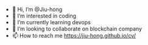 - 👋 Hi, I’m @Jiu-hong
- 👀 I’m interested in coding
- 🌱 I’m currently learning devops
- 💞️ I’m looking to collaborate on blockchain company
- 📫 How to reach me https://jiu-hong.github.io/cv/

<!---
Jiu-hong/Jiu-hong is a ✨ special ✨ repository because its `README.md` (this file) appears on your GitHub profile.
You can click the Preview link to take a look at your changes.
--->
